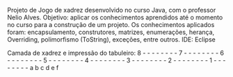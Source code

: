 Projeto de Jogo de xadrez desenvolvido no curso Java, com o professor Nelio Alves.
Objetivo: aplicar os conhecimentos aprendidos até o momento no curso para a construção de um projeto.
Os conhecimentos aplicados foram: encapsulamento, construtores, matrizes, enumerações, herança, Overriding, polimorfismo (ToString), exceções, entre outros.
IDE: Eclipse

Camada de xadrez e impressão do tabuleiro:
8 - - - - - - - -
7 - - - - - - - -
6 - - - - - - - -
5 - - - - - - - -
4 - - - - - - - -
3 - - - - - - - -
2 - - - - - - - -
1 - - - - - - - -
 a b c d e f
